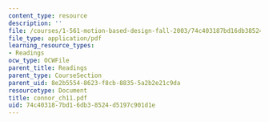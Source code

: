 ```yaml
---
content_type: resource
description: ''
file: /courses/1-561-motion-based-design-fall-2003/74c403187bd16db38524d5197c901d1e_connor_ch11.pdf
file_type: application/pdf
learning_resource_types:
- Readings
ocw_type: OCWFile
parent_title: Readings
parent_type: CourseSection
parent_uid: 8e2b5554-8623-f8cb-8835-5a2b2e21c9da
resourcetype: Document
title: connor_ch11.pdf
uid: 74c40318-7bd1-6db3-8524-d5197c901d1e
---
```

